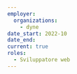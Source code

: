 ```yaml
---
employer:
  organizations:
    - dyne
date_start: 2022-10
date_end:
current: true
roles:
  - Sviluppatore web
---
```

